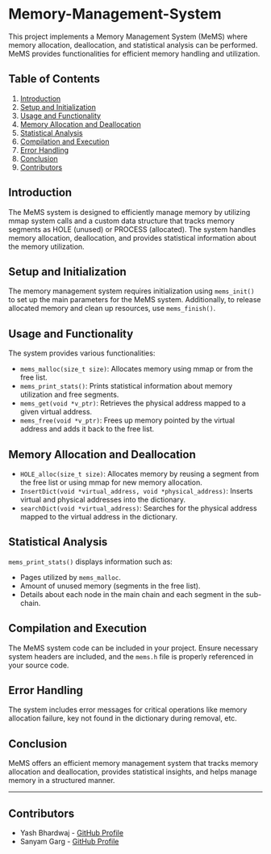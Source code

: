 # Memory-Management-System

This project implements a Memory Management System (MeMS) where memory allocation, deallocation, and statistical analysis can be performed. MeMS provides functionalities for efficient memory handling and utilization.

## Table of Contents
1. [Introduction](#introduction)
2. [Setup and Initialization](#setup-and-initialization)
3. [Usage and Functionality](#usage-and-functionality)
4. [Memory Allocation and Deallocation](#memory-allocation-and-deallocation)
5. [Statistical Analysis](#statistical-analysis)
6. [Compilation and Execution](#compilation-and-execution)
7. [Error Handling](#error-handling)
8. [Conclusion](#conclusion)
9. [Contributors](#contributors)

## Introduction
The MeMS system is designed to efficiently manage memory by utilizing mmap system calls and a custom data structure that tracks memory segments as HOLE (unused) or PROCESS (allocated). The system handles memory allocation, deallocation, and provides statistical information about the memory utilization.

## Setup and Initialization
The memory management system requires initialization using `mems_init()` to set up the main parameters for the MeMS system. Additionally, to release allocated memory and clean up resources, use `mems_finish()`.

## Usage and Functionality
The system provides various functionalities:
- `mems_malloc(size_t size)`: Allocates memory using mmap or from the free list.
- `mems_print_stats()`: Prints statistical information about memory utilization and free segments.
- `mems_get(void *v_ptr)`: Retrieves the physical address mapped to a given virtual address.
- `mems_free(void *v_ptr)`: Frees up memory pointed by the virtual address and adds it back to the free list.

## Memory Allocation and Deallocation
- `HOLE_alloc(size_t size)`: Allocates memory by reusing a segment from the free list or using mmap for new memory allocation.
- `InsertDict(void *virtual_address, void *physical_address)`: Inserts virtual and physical addresses into the dictionary.
- `searchDict(void *virtual_address)`: Searches for the physical address mapped to the virtual address in the dictionary.

## Statistical Analysis
`mems_print_stats()` displays information such as:
- Pages utilized by `mems_malloc`.
- Amount of unused memory (segments in the free list).
- Details about each node in the main chain and each segment in the sub-chain.

## Compilation and Execution
The MeMS system code can be included in your project. Ensure necessary system headers are included, and the `mems.h` file is properly referenced in your source code. 

## Error Handling
The system includes error messages for critical operations like memory allocation failure, key not found in the dictionary during removal, etc.

## Conclusion
MeMS offers an efficient memory management system that tracks memory allocation and deallocation, provides statistical insights, and helps manage memory in a structured manner.

---

## Contributors
- Yash Bhardwaj - [GitHub Profile](https://github.com/regular-life)
- Sanyam Garg - [GitHub Profile](https://github.com/SanyamGarg12)

